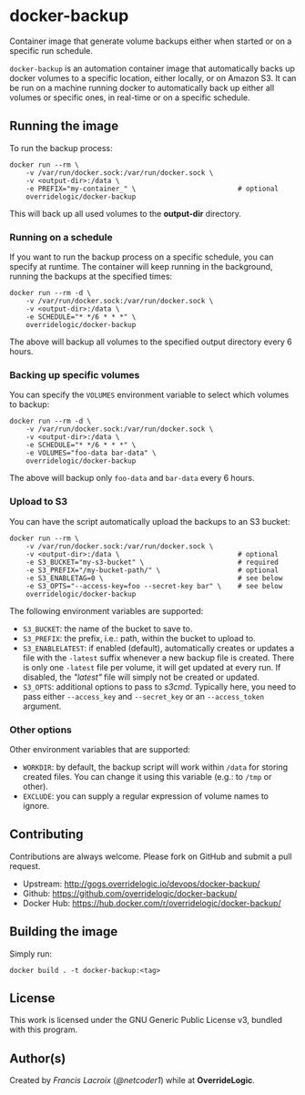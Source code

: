 # docker-backup

Container image that generate volume backups either when started or on a specific run schedule.

`docker-backup` is an automation container image that automatically backs up docker volumes to a specific location, either locally, or on Amazon S3. It can be run on a machine running docker to automatically back up either all volumes or specific ones, in real-time or on a specific schedule.

## Running the image

To run the backup process:

    docker run --rm \
        -v /var/run/docker.sock:/var/run/docker.sock \
        -v <output-dir>:/data \
        -e PREFIX="my-container_" \                         # optional
        overridelogic/docker-backup

This will back up all used volumes to the **output-dir** directory.

### Running on a schedule

If you want to run the backup process on a specific schedule, you can specify at runtime. The container will keep running in the background, running the backups at the specified times:

    docker run --rm -d \
        -v /var/run/docker.sock:/var/run/docker.sock \
        -v <output-dir>:/data \
        -e SCHEDULE="* */6 * * *" \
        overridelogic/docker-backup

The above will backup all volumes to the specified output directory every 6 hours.

### Backing up specific volumes

You can specify the `VOLUMES` environment variable to select which volumes to backup:

    docker run --rm -d \
        -v /var/run/docker.sock:/var/run/docker.sock \
        -v <output-dir>:/data \
        -e SCHEDULE="* */6 * * *" \
        -e VOLUMES="foo-data bar-data" \
        overridelogic/docker-backup

The above will backup only `foo-data` and `bar-data` every 6 hours.

### Upload to S3

You can have the script automatically upload the backups to an S3 bucket:

    docker run --rm \
        -v /var/run/docker.sock:/var/run/docker.sock \
        -v <output-dir>:/data \                             # optional
        -e S3_BUCKET="my-s3-bucket" \                       # required
        -e S3_PREFIX="/my-bucket-path/" \                   # optional
        -e S3_ENABLETAG=0 \                                 # see below
        -e S3_OPTS="--access-key=foo --secret-key bar" \    # see below
        overridelogic/docker-backup

The following environment variables are supported:

 - `S3_BUCKET`: the name of the bucket to save to.
 - `S3_PREFIX`: the prefix, i.e.: path, within the bucket to upload to.
 - `S3_ENABLELATEST`: if enabled (default), automatically creates or updates a file with the `-latest` suffix whenever a new backup file is created. There is only one `-latest` file per volume, it will get updated at every run. If disabled, the *"latest"* file will simply not be created or updated.
 - `S3_OPTS`: additional options to pass to *s3cmd*. Typically here, you need to pass either `--access_key` and `--secret_key` or an `--access_token` argument.

### Other options

Other environment variables that are supported:

 - `WORKDIR`: by default, the backup script will work within `/data` for storing created files. You can change it using this variable (e.g.: to `/tmp` or other).
 - `EXCLUDE`: you can supply a regular expression of volume names to ignore.

## Contributing

Contributions are always welcome. Please fork on GitHub and submit a pull request.

- Upstream: http://gogs.overridelogic.io/devops/docker-backup/
- Github: https://github.com/overridelogic/docker-backup/
- Docker Hub: https://hub.docker.com/r/overridelogic/docker-backup/

## Building the image

Simply run:

    docker build . -t docker-backup:<tag>

## License

This work is licensed under the GNU Generic Public License v3, bundled with this program.

## Author(s)

Created by *Francis Lacroix* (*@netcoder1*) while at **OverrideLogic**.
